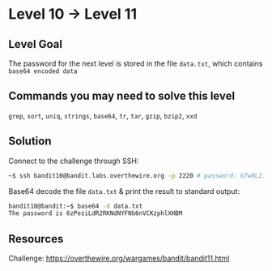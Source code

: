 # Level 10 → Level 11

## Level Goal
The password for the next level is stored in the file `data.txt`, which contains `base64 encoded data`

## Commands you may need to solve this level
`grep`, `sort`, `uniq`, `strings`, `base64`, `tr`, `tar`, `gzip`, `bzip2`, `xxd`

## Solution

Connect to the challenge through SSH:

```sh
~$ ssh bandit10@bandit.labs.overthewire.org -p 2220 # password: G7w8LIi6J3kTb8A7j9LgrywtEUlyyp6s
```

Base64 decode the file `data.txt` & print the result to standard output:

```sh
bandit10@bandit:~$ base64 -d data.txt
The password is 6zPeziLdR2RKNdNYFNb6nVCKzphlXHBM
```

## Resources

Challenge: https://overthewire.org/wargames/bandit/bandit11.html